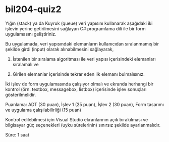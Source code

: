 # bil204-quiz2

Yığın (stack) ya da Kuyruk (queue) veri yapısını kullanarak aşağıdaki iki işlevin yerine getirilmesini sağlayan C# programlama dili ile bir form uygulamasını geliştiriniz.

Bu uygulamada, veri yapısındaki elemanların kullanıcıdan sıralanmamış bir şekilde girdi (input) olarak alınabilmesini sağlayarak,

1. İstenilen bir sıralama algoritması ile veri yapısı içerisindeki elemanları sıralamalı ve

2. Girilen elemanlar içerisinde tekrar eden ilk elemanı bulmalısınız.

İki işlev de form uygulamasında çalışıyor olmalı ve ekranda herhangi bir kontrol (örn. textbox, messagebox, listbox) içerisinde işlev sonuçları gösterilmelidir.

Puanlama: ADT (30 puan), İşlev 1 (25 puan), İşlev 2 (30 puan), Form tasarımı ve uygulama çalışılabilirliği (15 puan)

Kontrol edilebilmesi için Visual Studio ekranlarının açık bırakılması ve bilgisayar güç seçenekleri (uyku sürelerinin) sınırsız şekilde ayarlanmalıdır.

Süre: 1 saat
